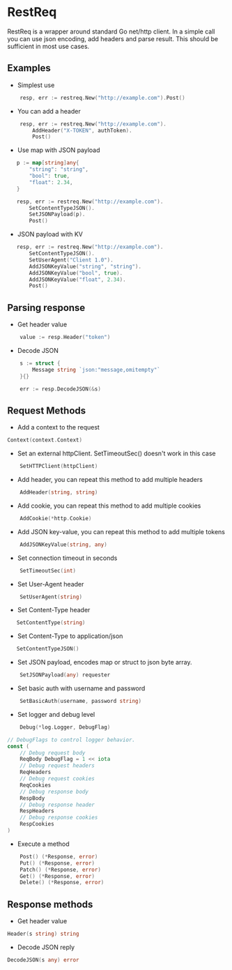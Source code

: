 # RestReq

RestReq is a wrapper around standard Go net/http client. In a simple call you can use json encoding, add headers
and parse result. This should be sufficient in most use cases.

## Examples

- Simplest use

```go
	resp, err := restreq.New("http://example.com").Post()
```

- You can add a header

```go
	resp, err := restreq.New("http://example.com").
		AddHeader("X-TOKEN", authToken).
		Post()
```

- Use map with JSON payload

 ```go
	p := map[string]any{
		"string": "string",
		"bool": true,
		"float": 2.34,
	}

	resp, err := restreq.New("http://example.com").
		SetContentTypeJSON().
		SetJSONPayload(p).
		Post()
```

- JSON payload with KV

 ```go
	resp, err := restreq.New("http://example.com").
		SetContentTypeJSON().
		SetUserAgent("Client 1.0").
		AddJSONKeyValue("string", "string").
		AddJSONKeyValue("bool", true).
		AddJSONKeyValue("float", 2.34).
		Post()
```

## Parsing response

- Get header value

```go
	value := resp.Header("token")
```

- Decode JSON

```go
	s := struct {
		Message string `json:"message,omitempty"`
	}{}

	err := resp.DecodeJSON(&s)
```

## Request Methods

- Add a context to the request
```go
Context(context.Context)
```

- Set an external httpClient. SetTimeoutSec() doesn't work in this case
```go
	SetHTTPClient(httpClient)
```

- Add header, you can repeat this method to add multiple headers
```go
	AddHeader(string, string)
```

- Add cookie, you can repeat this method to add multiple cookies
```go
	AddCookie(*http.Cookie)
```
- Add JSON key-value, you can repeat this method to add multiple tokens
```go
	AddJSONKeyValue(string, any)
```

- Set connection timeout in seconds
```go
	SetTimeoutSec(int)
```

- Set User-Agent header
```go
	SetUserAgent(string)
```

 - Set Content-Type header
 ```go
	SetContentType(string)
```
 
 - Set Content-Type to application/json
 ```go
	SetContentTypeJSON()
```

- Set JSON payload, encodes map or struct to json byte array.
```go
	SetJSONPayload(any) requester
```

- Set basic auth with username and password
```go
	SetBasicAuth(username, password string)
```

- Set logger and debug level
```go
	Debug(*log.Logger, DebugFlag)
```

```go
// DebugFlags to control logger behavior.
const (
	// Debug request body
	ReqBody DebugFlag = 1 << iota
	// Debug request headers
	ReqHeaders
	// Debug request cookies
	ReqCookies
	// Debug response body
	RespBody
	// Debug response header
	RespHeaders
	// Debug response cookies
	RespCookies
)
```

- Execute a method
```go
	Post() (*Response, error)
	Put() (*Response, error)
	Patch() (*Response, error)
	Get() (*Response, error)
	Delete() (*Response, error)
```

## Response methods

- Get header value
```go
Header(s string) string 
```

- Decode JSON reply
```go
DecodeJSON(s any) error
```





